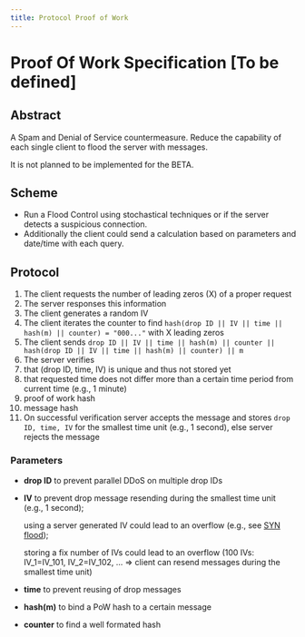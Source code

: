 ```yaml
---
title: Protocol Proof of Work
---
```

# Proof Of Work Specification **[To be defined]**

## Abstract

A Spam and Denial of Service countermeasure. Reduce the capability of each single client to flood the server with messages.

It is not planned to be implemented for the BETA.

## Scheme

* Run a Flood Control using stochastical techniques or if the server detects a suspicious connection.
* Additionally the client could send a calculation based on parameters and date/time with each query.

##  Protocol

1. The client requests the number of leading zeros (X) of a proper request
1. The server responses this information
1. The client generates a random IV
1. The client iterates the counter to find `hash(drop ID || IV || time || hash(m) || counter) = "000..."` with X leading zeros
1. The client sends `drop ID || IV || time || hash(m) || counter || hash(drop ID || IV || time || hash(m) || counter) || m`
1. The server verifies
  1. that (drop ID, time, IV) is unique and thus not stored yet
  1. that requested time does not differ more than a certain time period from current time (e.g., 1 minute)
  1. proof of work hash
  1. message hash
1. On successful verification server accepts the message and stores `drop ID, time, IV` for the smallest time unit (e.g., 1 second), else server rejects the message

### Parameters

* **drop ID** to prevent parallel DDoS on multiple drop IDs
* **IV** to prevent drop message resending during the smallest time unit (e.g., 1 second);
  
  using a server generated IV could lead to an overflow (e.g., see [SYN flood](https://en.wikipedia.org/wiki/SYN_flood));

  storing a fix number of IVs could lead to an overflow (100 IVs: IV_1=IV_101, IV_2=IV_102, ... => client can resend messages during the smallest time unit)
* **time** to prevent reusing of drop messages
* **hash(m)** to bind a PoW hash to a certain message
* **counter** to find a well formated hash